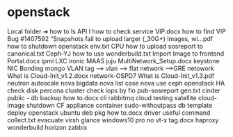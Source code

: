 # openstack
Local folder
➜  how to  ls
API                                                                     I
 how to check service VIP.docx
how to find VIP
Bug #1407592 “Snapshots fail to upload larger (_30G+) images, wi...pdf   how to shutdown openstack env.txt
CPU                                                                      how to upload sosreport to canonical.txt
Ceph-YJ                                                                  how to use wonderbuild.txt
Import Image to frontend Portal.docx                                     ipmi
LXC                                                                      ironic
MAAS                                                                     juju
MultiNetwork_Setup.docx                                                  keystone
NIC Bonding                                                              mongo
VLAN tag --> vlan --> flat network -->GRE                                netowork
What is Cloud-Init_v1.2.docx                                             network-OSPD7
What is Cloud-Init_v1.3.pdf                                              neutron
autoscale                                                                nova
bigdata                                                                  nova list
case                                                                     nova use
ceph                                                                     openstack HA
check disk                                                               percona cluster
check iops by fio                                                        pub-sosreport gen.txt
cinder                                                                   public - db backup how to.docx
cli                                                                      rabbitmq
cloud testing                                                            satellite
cloud-image                                                              shutdown CF appliance
container                                                                sudo-withoutpass
db                                                                       template
deploy openstack                                                         ubuntu deb pkg how to.docx
driver                                                                   useful command collect.txt
evacuate                                                                 virsh
glance                                                                   windows10 pro no vt-x tag.docx
haproxy                                                                  wonderbuild
horizon                                                                  zabbix
